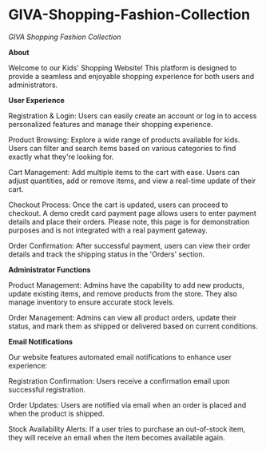 # GIVA-Shopping-Fashion-Collection
*GIVA Shopping Fashion Collection*

**About**

Welcome to our Kids' Shopping Website! This platform is designed to provide a seamless and enjoyable shopping experience for both users and administrators.

**User Experience**

Registration & Login: Users can easily create an account or log in to access personalized features and manage their shopping experience.


Product Browsing: Explore a wide range of products available for kids. Users can filter and search items based on various categories to find exactly what they're looking for.


Cart Management: Add multiple items to the cart with ease. Users can adjust quantities, add or remove items, and view a real-time update of their cart.


Checkout Process: Once the cart is updated, users can proceed to checkout. A demo credit card payment page allows users to enter payment details and place their orders. Please note, this page is for demonstration purposes and is not integrated with a real payment gateway.


Order Confirmation: After successful payment, users can view their order details and track the shipping status in the 'Orders' section.


**Administrator Functions**

Product Management: Admins have the capability to add new products, update existing items, and remove products from the store. They also manage inventory to ensure accurate stock levels.


Order Management: Admins can view all product orders, update their status, and mark them as shipped or delivered based on current conditions.


**Email Notifications**

Our website features automated email notifications to enhance user experience:


Registration Confirmation: Users receive a confirmation email upon successful registration.


Order Updates: Users are notified via email when an order is placed and when the product is shipped.


Stock Availability Alerts: If a user tries to purchase an out-of-stock item, they will receive an email when the item becomes available again.
